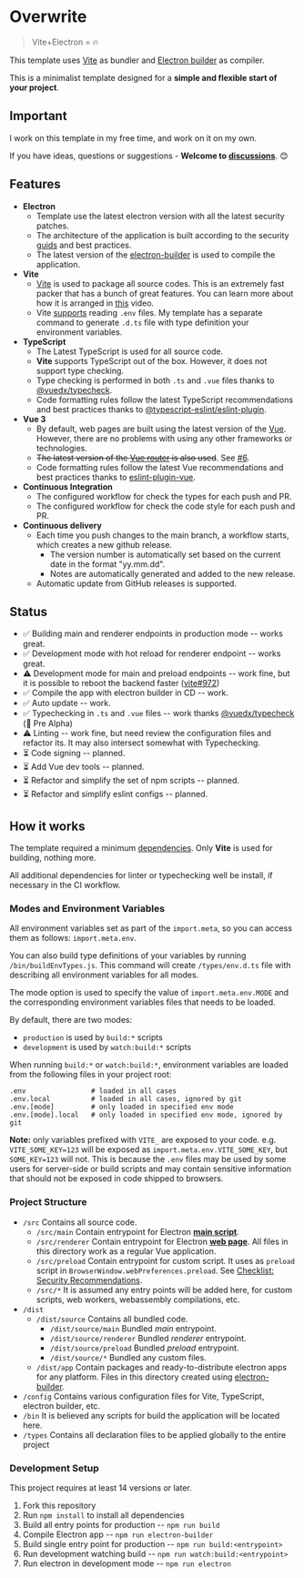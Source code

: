# Overwrite

> Vite+Electron = 🔥

This template uses [Vite](https://github.com/vitejs/vite/) as bundler and [Electron builder](https://www.electron.build/) as compiler.

This is a minimalist template designed for a **simple and flexible start of your project**.


## Important
I work on this template in my free time, and work on it on my own. 

If you have ideas, questions or suggestions - **Welcome to [discussions](https://github.com/cawa-93/vite-electron-builder/discussions)**. 😊

## Features

- **Electron**
  - Template use the latest electron version with all the latest security patches.
  - The architecture of the application is built according to the security [guids](https://www.electronjs.org/docs/tutorial/security) and best practices.
  - The latest version of the [electron-builder](https://www.electron.build/) is used to compile the application.
- **Vite**
  - [Vite](https://github.com/vitejs/vite/) is used to package all source codes. This is an extremely fast packer that has a bunch of great features. You can learn more about how it is arranged in [this](https://youtu.be/xXrhg26VCSc) video.
  - Vite [supports](https://github.com/vitejs/vite/#modes-and-environment-variables) reading `.env` files. My template has a separate command to generate `.d.ts` file with type definition your environment variables.
- **TypeScript**
  - The Latest TypeScript is used for all source code. 
  - **Vite** supports TypeScript out of the box. However, it does not support type checking.
  - Type checking is performed in both `.ts` and `.vue` files thanks to [@vuedx/typecheck](https://github.com/znck/vue-developer-experience/tree/master/packages/typecheck).
  - Code formatting rules follow the latest TypeScript recommendations and best practices thanks to [@typescript-eslint/eslint-plugin](https://www.npmjs.com/package/@typescript-eslint/eslint-plugin).
- **Vue 3**
  - By default, web pages are built using the latest version of the [Vue](https://github.com/vuejs/vue-next). However, there are no problems with using any other frameworks or technologies.
  - ~~The latest version of the [Vue router](https://github.com/vuejs/vue-router-next) is also used~~. See [#6](https://github.com/cawa-93/vite-electron-builder/pull/6).
  - Code formatting rules follow the latest Vue recommendations and best practices thanks to [eslint-plugin-vue](https://github.com/vuejs/eslint-plugin-vue).
- **Continuous Integration**
  - The configured workflow for check the types for each push and PR.
  - The configured workflow for check the code style for each push and PR.
- **Continuous delivery**
  - Each time you push changes to the main branch, a workflow starts, which creates a new github release.
    - The version number is automatically set based on the current date in the format "yy.mm.dd".
    - Notes are automatically generated and added to the new release.
  - Automatic update from GitHub releases is supported.

## Status
- ✅ Building main and renderer endpoints in production mode -- works great.
- ✅ Development mode with hot reload for renderer endpoint -- works great.
- ⚠ Development mode for main and preload endpoints -- work fine, but it is possible to reboot the backend faster ([vite#972](https://github.com/vitejs/vite/issues/972))
- ✅ Compile the app with electron builder in CD -- work.
- ✅ Auto update -- work.
- ✅ Typechecking in `.ts` and `.vue` files -- work thanks [@vuedx/typecheck](https://github.com/znck/vue-developer-experience/tree/master/packages/typecheck) (🚨 Pre Alpha)
- ⚠ Linting -- work fine, but need review the configuration files and refactor its. It may also intersect somewhat with Typechecking.
- ⏳ Code signing -- planned. 
- ⏳ Add Vue dev tools -- planned.
- ⏳ Refactor and simplify the set of npm scripts -- planned.
- ⏳ Refactor and simplify eslint configs -- planned.

## How it works
The template required a minimum [dependencies](https://github.com/cawa-93/vite-electron-builder/blob/main/package.json). Only **Vite** is used for building, nothing more.

All additional dependencies for linter or typechecking well be install, if necessary in the CI workflow.

### Modes and Environment Variables
All environment variables set as part of the `import.meta`, so you can access them as follows: `import.meta.env`. 

You can also build type definitions of your variables by running `/bin/buildEnvTypes.js`. This command will create `/types/env.d.ts` file with describing all environment variables for all modes.

The mode option is used to specify the value of `import.meta.env.MODE` and the corresponding environment variables files that needs to be loaded.

By default, there are two modes:
  - `production` is used by `build:*` scripts
  - `development` is used by `watch:build:*` scripts


When running `build:*` or `watch:build:*`, environment variables are loaded from the following files in your project root:

```
.env                # loaded in all cases
.env.local          # loaded in all cases, ignored by git
.env.[mode]         # only loaded in specified env mode
.env.[mode].local   # only loaded in specified env mode, ignored by git
```

**Note:** only variables prefixed with `VITE_` are exposed to your code. e.g. `VITE_SOME_KEY=123` will be exposed as `import.meta.env.VITE_SOME_KEY`, but `SOME_KEY=123` will not. This is because the `.env` files may be used by some users for server-side or build scripts and may contain sensitive information that should not be exposed in code shipped to browsers.

### Project Structure
- `/src`
  Contains all source code.
  - `/src/main` 
  Contain entrypoint for Electron [**main script**](https://www.electronjs.org/docs/tutorial/quick-start#create-the-main-script-file).
  - `/src/renderer` 
    Contain entrypoint for Electron [**web page**](https://www.electronjs.org/docs/tutorial/quick-start#create-a-web-page). All files in this directory work as a regular Vue application.
  - `/src/preload` 
    Contain entrypoint for custom script. It uses as `preload` script in `BrowserWindow.webPreferences.preload`. See [Checklist: Security Recommendations](https://www.electronjs.org/docs/tutorial/security#2-do-not-enable-nodejs-integration-for-remote-content).
  - `/src/*` It is assumed any entry points will be added here, for custom scripts, web workers, webassembly compilations, etc.
- `/dist` 
  - `/dist/source`
  Contains all bundled code.
    - `/dist/source/main` Bundled *main* entrypoint.
    - `/dist/source/renderer` Bundled *renderer* entrypoint.
    - `/dist/source/preload` Bundled *preload* entrypoint.
    - `/dist/source/*` Bundled any custom files.
  - `/dist/app`
  Contain packages and ready-to-distribute electron apps for any platform. Files in this directory created using [electron-builder](https://www.electron.build/).
- `/config`
  Contains various configuration files for Vite, TypeScript, electron builder, etc.
- `/bin`
  It is believed any scripts for build the application will be located here.
- `/types` 
  Contains all declaration files to be applied globally to the entire project

### Development Setup
This project requires at least 14 versions or later.
1. Fork this repository
1. Run `npm install` to install all dependencies
1. Build all entry points for production -- `npm run build`
1. Compile Electron app -- `npm run electron-builder`
1. Build single entry point for production -- `npm run build:<entrypoint>`
1. Run development watching build -- `npm run watch:build:<entrypoint>`
1. Run electron in development mode -- `npm run electron`
